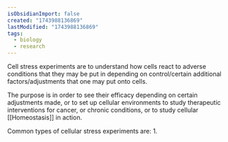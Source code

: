 ```yaml
---
isObsidianImport: false
created: "1743988136869"
lastModified: "1743988136869"
tags:
  - biology
  - research
---
```

Cell stress experiments are to understand how cells react to adverse conditions that they may be put in depending on control/certain additional factors/adjustments that one may put onto cells.

The purpose is in order to see their efficacy depending on certain adjustments made, or to set up cellular environments to study therapeutic interventions for cancer, or chronic conditions, or to study cellular [[Homeostasis]] in action.

Common types of cellular stress experiments are:
1. 

